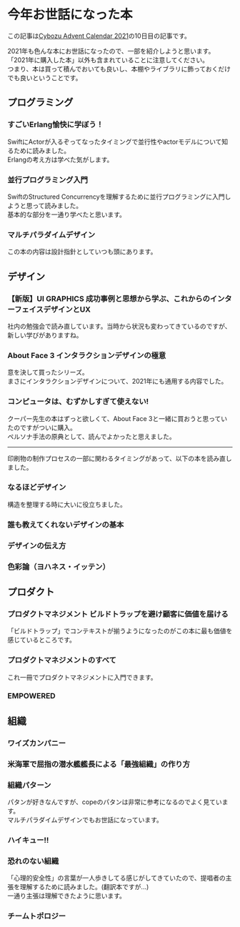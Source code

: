 # 今年お世話になった本

この記事は[Cybozu Advent Calendar 2021](https://adventar.org/calendars/6823)の10日目の記事です。

2021年も色んな本にお世話になったので、一部を紹介しようと思います。  
「2021年に購入した本」以外も含まれていることに注意してください。  
つまり、本は買って積んでおいても良いし、本棚やライブラリに飾っておくだけでも良いということです。

## プログラミング
### すごいErlang愉快に学ぼう！
SwiftにActorが入るぞってなったタイミングで並行性やactorモデルについて知るために読みました。  
Erlangの考え方は学べた気がします。

### 並行プログラミング入門
SwiftのStructured Concurrencyを理解するために並行プログラミングに入門しようと思って読みました。  
基本的な部分を一通り学べたと思います。

### マルチパラダイムデザイン
この本の内容は設計指針としていつも頭にあります。

## デザイン
### 【新版】UI GRAPHICS 成功事例と思想から学ぶ、これからのインターフェイスデザインとUX
社内の勉強会で読み直しています。当時から状況も変わってきているのですが、新しい学びがありますね。

### About Face 3 インタラクションデザインの極意
意を決して買ったシリーズ。  
まさにインタラクションデザインについて、2021年にも通用する内容でした。

### コンピュータは、むずかしすぎて使えない!
クーパー先生の本はずっと欲しくて、About Face 3と一緒に買おうと思っていたのですがついに購入。  
ペルソナ手法の原典として、読んでよかったと思えました。

---
印刷物の制作プロセスの一部に関わるタイミングがあって、以下の本を読み直しました。

### なるほどデザイン
構造を整理する時に大いに役立ちました。

### 誰も教えてくれないデザインの基本
### デザインの伝え方
### 色彩論（ヨハネス・イッテン）


## プロダクト
### プロダクトマネジメント ビルドトラップを避け顧客に価値を届ける
「ビルドトラップ」でコンテキストが揃うようになったのがこの本に最も価値を感じているところです。  


### プロダクトマネジメントのすべて
これ一冊でプロダクトマネジメントに入門できます。


### EMPOWERED

## 組織
### ワイズカンパニー
### 米海軍で屈指の潜水艦艦長による「最強組織」の作り方

### 組織パターン
パタンが好きなんですが、copeのパタンは非常に参考になるのでよく見ています。  
マルチパラダイムデザインでもお世話になっています。

### ハイキュー!!
### 恐れのない組織
「心理的安全性」の言葉が一人歩きしてる感じがしてきていたので、提唱者の主張を理解するために読みました。(翻訳本ですが...)  
一通り主張は理解できたように思います。

### チームトポロジー
